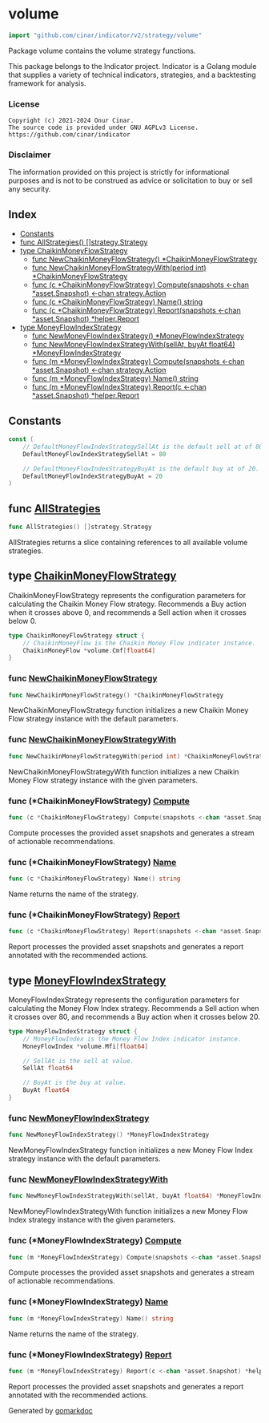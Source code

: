 <!-- Code generated by gomarkdoc. DO NOT EDIT -->

# volume

```go
import "github.com/cinar/indicator/v2/strategy/volume"
```

Package volume contains the volume strategy functions.

This package belongs to the Indicator project. Indicator is a Golang module that supplies a variety of technical indicators, strategies, and a backtesting framework for analysis.

### License

```
Copyright (c) 2021-2024 Onur Cinar.
The source code is provided under GNU AGPLv3 License.
https://github.com/cinar/indicator
```

### Disclaimer

The information provided on this project is strictly for informational purposes and is not to be construed as advice or solicitation to buy or sell any security.

## Index

- [Constants](<#constants>)
- [func AllStrategies\(\) \[\]strategy.Strategy](<#AllStrategies>)
- [type ChaikinMoneyFlowStrategy](<#ChaikinMoneyFlowStrategy>)
  - [func NewChaikinMoneyFlowStrategy\(\) \*ChaikinMoneyFlowStrategy](<#NewChaikinMoneyFlowStrategy>)
  - [func NewChaikinMoneyFlowStrategyWith\(period int\) \*ChaikinMoneyFlowStrategy](<#NewChaikinMoneyFlowStrategyWith>)
  - [func \(c \*ChaikinMoneyFlowStrategy\) Compute\(snapshots \<\-chan \*asset.Snapshot\) \<\-chan strategy.Action](<#ChaikinMoneyFlowStrategy.Compute>)
  - [func \(c \*ChaikinMoneyFlowStrategy\) Name\(\) string](<#ChaikinMoneyFlowStrategy.Name>)
  - [func \(c \*ChaikinMoneyFlowStrategy\) Report\(snapshots \<\-chan \*asset.Snapshot\) \*helper.Report](<#ChaikinMoneyFlowStrategy.Report>)
- [type MoneyFlowIndexStrategy](<#MoneyFlowIndexStrategy>)
  - [func NewMoneyFlowIndexStrategy\(\) \*MoneyFlowIndexStrategy](<#NewMoneyFlowIndexStrategy>)
  - [func NewMoneyFlowIndexStrategyWith\(sellAt, buyAt float64\) \*MoneyFlowIndexStrategy](<#NewMoneyFlowIndexStrategyWith>)
  - [func \(m \*MoneyFlowIndexStrategy\) Compute\(snapshots \<\-chan \*asset.Snapshot\) \<\-chan strategy.Action](<#MoneyFlowIndexStrategy.Compute>)
  - [func \(m \*MoneyFlowIndexStrategy\) Name\(\) string](<#MoneyFlowIndexStrategy.Name>)
  - [func \(m \*MoneyFlowIndexStrategy\) Report\(c \<\-chan \*asset.Snapshot\) \*helper.Report](<#MoneyFlowIndexStrategy.Report>)


## Constants

<a name="DefaultMoneyFlowIndexStrategySellAt"></a>

```go
const (
    // DefaultMoneyFlowIndexStrategySellAt is the default sell at of 80.
    DefaultMoneyFlowIndexStrategySellAt = 80

    // DefaultMoneyFlowIndexStrategyBuyAt is the default buy at of 20.
    DefaultMoneyFlowIndexStrategyBuyAt = 20
)
```

<a name="AllStrategies"></a>
## func [AllStrategies](<https://github.com/cinar/indicator/blob/master/strategy/volume/volume.go#L26>)

```go
func AllStrategies() []strategy.Strategy
```

AllStrategies returns a slice containing references to all available volume strategies.

<a name="ChaikinMoneyFlowStrategy"></a>
## type [ChaikinMoneyFlowStrategy](<https://github.com/cinar/indicator/blob/master/strategy/volume/chaikin_money_flow_strategy.go#L18-L21>)

ChaikinMoneyFlowStrategy represents the configuration parameters for calculating the Chaikin Money Flow strategy. Recommends a Buy action when it crosses above 0, and recommends a Sell action when it crosses below 0.

```go
type ChaikinMoneyFlowStrategy struct {
    // ChaikinMoneyFlow is the Chaikin Money Flow indicator instance.
    ChaikinMoneyFlow *volume.Cmf[float64]
}
```

<a name="NewChaikinMoneyFlowStrategy"></a>
### func [NewChaikinMoneyFlowStrategy](<https://github.com/cinar/indicator/blob/master/strategy/volume/chaikin_money_flow_strategy.go#L25>)

```go
func NewChaikinMoneyFlowStrategy() *ChaikinMoneyFlowStrategy
```

NewChaikinMoneyFlowStrategy function initializes a new Chaikin Money Flow strategy instance with the default parameters.

<a name="NewChaikinMoneyFlowStrategyWith"></a>
### func [NewChaikinMoneyFlowStrategyWith](<https://github.com/cinar/indicator/blob/master/strategy/volume/chaikin_money_flow_strategy.go#L33>)

```go
func NewChaikinMoneyFlowStrategyWith(period int) *ChaikinMoneyFlowStrategy
```

NewChaikinMoneyFlowStrategyWith function initializes a new Chaikin Money Flow strategy instance with the given parameters.

<a name="ChaikinMoneyFlowStrategy.Compute"></a>
### func \(\*ChaikinMoneyFlowStrategy\) [Compute](<https://github.com/cinar/indicator/blob/master/strategy/volume/chaikin_money_flow_strategy.go#L45>)

```go
func (c *ChaikinMoneyFlowStrategy) Compute(snapshots <-chan *asset.Snapshot) <-chan strategy.Action
```

Compute processes the provided asset snapshots and generates a stream of actionable recommendations.

<a name="ChaikinMoneyFlowStrategy.Name"></a>
### func \(\*ChaikinMoneyFlowStrategy\) [Name](<https://github.com/cinar/indicator/blob/master/strategy/volume/chaikin_money_flow_strategy.go#L40>)

```go
func (c *ChaikinMoneyFlowStrategy) Name() string
```

Name returns the name of the strategy.

<a name="ChaikinMoneyFlowStrategy.Report"></a>
### func \(\*ChaikinMoneyFlowStrategy\) [Report](<https://github.com/cinar/indicator/blob/master/strategy/volume/chaikin_money_flow_strategy.go#L74>)

```go
func (c *ChaikinMoneyFlowStrategy) Report(snapshots <-chan *asset.Snapshot) *helper.Report
```

Report processes the provided asset snapshots and generates a report annotated with the recommended actions.

<a name="MoneyFlowIndexStrategy"></a>
## type [MoneyFlowIndexStrategy](<https://github.com/cinar/indicator/blob/master/strategy/volume/money_flow_index_strategy.go#L26-L35>)

MoneyFlowIndexStrategy represents the configuration parameters for calculating the Money Flow Index strategy. Recommends a Sell action when it crosses over 80, and recommends a Buy action when it crosses below 20.

```go
type MoneyFlowIndexStrategy struct {
    // MoneyFlowIndex is the Money Flow Index indicator instance.
    MoneyFlowIndex *volume.Mfi[float64]

    // SellAt is the sell at value.
    SellAt float64

    // BuyAt is the buy at value.
    BuyAt float64
}
```

<a name="NewMoneyFlowIndexStrategy"></a>
### func [NewMoneyFlowIndexStrategy](<https://github.com/cinar/indicator/blob/master/strategy/volume/money_flow_index_strategy.go#L38>)

```go
func NewMoneyFlowIndexStrategy() *MoneyFlowIndexStrategy
```

NewMoneyFlowIndexStrategy function initializes a new Money Flow Index strategy instance with the default parameters.

<a name="NewMoneyFlowIndexStrategyWith"></a>
### func [NewMoneyFlowIndexStrategyWith](<https://github.com/cinar/indicator/blob/master/strategy/volume/money_flow_index_strategy.go#L47>)

```go
func NewMoneyFlowIndexStrategyWith(sellAt, buyAt float64) *MoneyFlowIndexStrategy
```

NewMoneyFlowIndexStrategyWith function initializes a new Money Flow Index strategy instance with the given parameters.

<a name="MoneyFlowIndexStrategy.Compute"></a>
### func \(\*MoneyFlowIndexStrategy\) [Compute](<https://github.com/cinar/indicator/blob/master/strategy/volume/money_flow_index_strategy.go#L61>)

```go
func (m *MoneyFlowIndexStrategy) Compute(snapshots <-chan *asset.Snapshot) <-chan strategy.Action
```

Compute processes the provided asset snapshots and generates a stream of actionable recommendations.

<a name="MoneyFlowIndexStrategy.Name"></a>
### func \(\*MoneyFlowIndexStrategy\) [Name](<https://github.com/cinar/indicator/blob/master/strategy/volume/money_flow_index_strategy.go#L56>)

```go
func (m *MoneyFlowIndexStrategy) Name() string
```

Name returns the name of the strategy.

<a name="MoneyFlowIndexStrategy.Report"></a>
### func \(\*MoneyFlowIndexStrategy\) [Report](<https://github.com/cinar/indicator/blob/master/strategy/volume/money_flow_index_strategy.go#L90>)

```go
func (m *MoneyFlowIndexStrategy) Report(c <-chan *asset.Snapshot) *helper.Report
```

Report processes the provided asset snapshots and generates a report annotated with the recommended actions.

Generated by [gomarkdoc](<https://github.com/princjef/gomarkdoc>)
